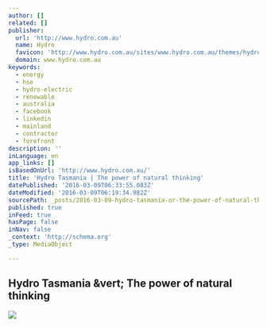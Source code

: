 ```yaml
---
author: []
related: []
publisher:
  url: 'http://www.hydro.com.au'
  name: Hydro
  favicon: 'http://www.hydro.com.au/sites/www.hydro.com.au/themes/hydro/images/hydro.ico'
  domain: www.hydro.com.au
keywords:
  - energy
  - hse
  - hydro-electric
  - renewable
  - australia
  - facebook
  - linkedin
  - mainland
  - contractor
  - forefront
description: ''
inLanguage: en
app_links: []
isBasedOnUrl: 'http://www.hydro.com.au/'
title: 'Hydro Tasmania | The power of natural thinking'
datePublished: '2016-03-09T06:33:55.083Z'
dateModified: '2016-03-09T06:19:34.982Z'
sourcePath: _posts/2016-03-09-hydro-tasmania-or-the-power-of-natural-thinking.md
published: true
inFeed: true
hasPage: false
inNav: false
_context: 'http://schema.org'
_type: MediaObject

---
```

<article style=""><h1>Hydro Tasmania &amp;vert; The power of natural thinking</h1><img src="http://www.hydro.com.au/system/files/homepage/Hydro_Banner-water-power.jpg?1447629293" /></article>